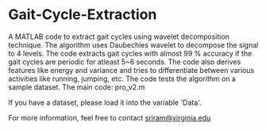 # Gait-Cycle-Extraction
A MATLAB code to extract gait cycles using wavelet decomposition technique. The algorithm uses Daubechies wavelet to decompose the signal to 4 levels. The code extracts gait cycles with almost 99 % accuracy if the gait cycles are periodic for atleast 5~6 seconds. The code also derives features like energy and variance and tries to differentiate between various activities like running, jumping, etc.
The code tests the algorithm on a sample dataset.
The main code: pro_v2.m

If you have a dataset, please load it into the variable 'Data'.

For more information, feel free to contact sriram@virginia.edu
